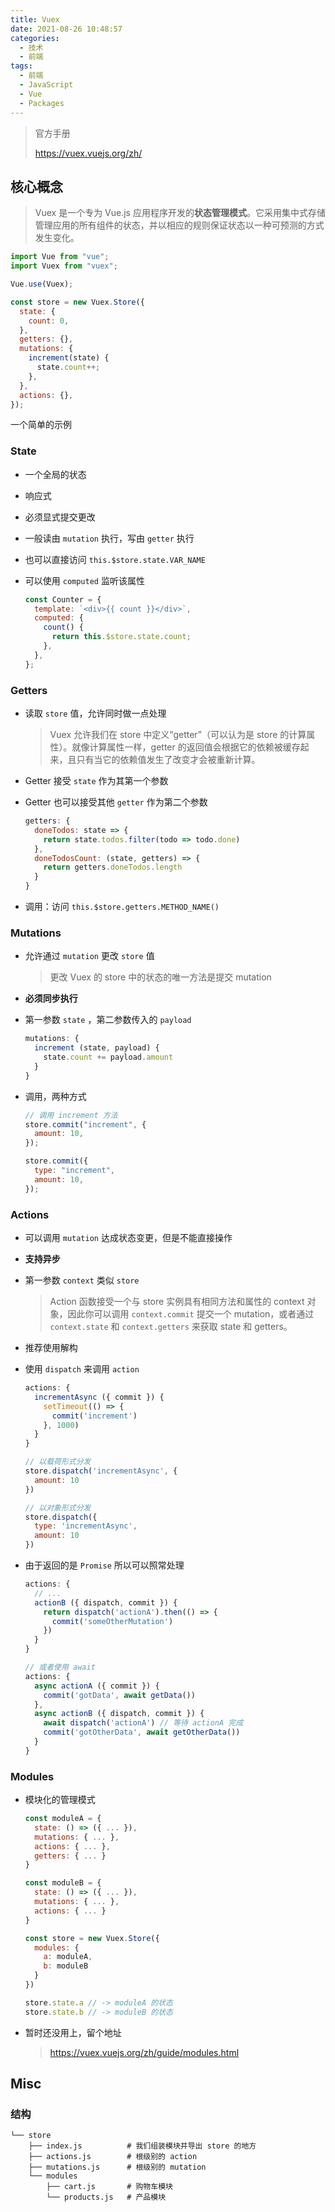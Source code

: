```yaml
---
title: Vuex
date: 2021-08-26 10:48:57
categories:
  - 技术
  - 前端
tags:
  - 前端
  - JavaScript
  - Vue
  - Packages
---
```


> 官方手册
>
> https://vuex.vuejs.org/zh/

## 核心概念

> Vuex 是一个专为 Vue.js 应用程序开发的**状态管理模式**。它采用集中式存储管理应用的所有组件的状态，并以相应的规则保证状态以一种可预测的方式发生变化。

```javascript
import Vue from "vue";
import Vuex from "vuex";

Vue.use(Vuex);

const store = new Vuex.Store({
  state: {
    count: 0,
  },
  getters: {},
  mutations: {
    increment(state) {
      state.count++;
    },
  },
  actions: {},
});
```

一个简单的示例

<!--more-->

### State

- 一个全局的状态

- 响应式

- 必须显式提交更改

- 一般读由 `mutation` 执行，写由 `getter` 执行

- 也可以直接访问 `this.$store.state.VAR_NAME`

- 可以使用 `computed` 监听该属性

  ```javascript
  const Counter = {
    template: `<div>{{ count }}</div>`,
    computed: {
      count() {
        return this.$store.state.count;
      },
    },
  };
  ```

### Getters

- 读取 `store` 值，允许同时做一点处理

  > Vuex 允许我们在 store 中定义“getter”（可以认为是 store 的计算属性）。就像计算属性一样，getter 的返回值会根据它的依赖被缓存起来，且只有当它的依赖值发生了改变才会被重新计算。

- Getter 接受 `state` 作为其第一个参数

- Getter 也可以接受其他 `getter` 作为第二个参数

  ```javascript
  getters: {
    doneTodos: state => {
      return state.todos.filter(todo => todo.done)
    },
    doneTodosCount: (state, getters) => {
      return getters.doneTodos.length
    }
  }
  ```

- 调用：访问 `this.$store.getters.METHOD_NAME()`

### Mutations

- 允许通过 `mutation` 更改 `store` 值

  > 更改 Vuex 的 store 中的状态的唯一方法是提交 mutation

- **必须同步执行**

- 第一参数 `state` ，第二参数传入的 `payload`

  ```javascript
  mutations: {
    increment (state, payload) {
      state.count += payload.amount
    }
  }
  ```

- 调用，两种方式

  ```javascript
  // 调用 increment 方法
  store.commit("increment", {
    amount: 10,
  });

  store.commit({
    type: "increment",
    amount: 10,
  });
  ```

### Actions

- 可以调用 `mutation` 达成状态变更，但是不能直接操作

- **支持异步**

- 第一参数 `context` 类似 `store`

  > Action 函数接受一个与 store 实例具有相同方法和属性的 context 对象，因此你可以调用 `context.commit` 提交一个 mutation，或者通过 `context.state` 和 `context.getters` 来获取 state 和 getters。

- 推荐使用解构

- 使用 `dispatch` 来调用 `action`

  ```javascript
  actions: {
    incrementAsync ({ commit }) {
      setTimeout(() => {
        commit('increment')
      }, 1000)
    }
  }

  // 以载荷形式分发
  store.dispatch('incrementAsync', {
    amount: 10
  })

  // 以对象形式分发
  store.dispatch({
    type: 'incrementAsync',
    amount: 10
  })
  ```

- 由于返回的是 `Promise` 所以可以照常处理

  ```javascript
  actions: {
    // ...
    actionB ({ dispatch, commit }) {
      return dispatch('actionA').then(() => {
        commit('someOtherMutation')
      })
    }
  }

  // 或者使用 await
  actions: {
    async actionA ({ commit }) {
      commit('gotData', await getData())
    },
    async actionB ({ dispatch, commit }) {
      await dispatch('actionA') // 等待 actionA 完成
      commit('gotOtherData', await getOtherData())
    }
  }
  ```

### Modules

- 模块化的管理模式

  ```javascript
  const moduleA = {
    state: () => ({ ... }),
    mutations: { ... },
    actions: { ... },
    getters: { ... }
  }

  const moduleB = {
    state: () => ({ ... }),
    mutations: { ... },
    actions: { ... }
  }

  const store = new Vuex.Store({
    modules: {
      a: moduleA,
      b: moduleB
    }
  })

  store.state.a // -> moduleA 的状态
  store.state.b // -> moduleB 的状态
  ```

- 暂时还没用上，留个地址

  > https://vuex.vuejs.org/zh/guide/modules.html

## Misc

### 结构

```
└── store
    ├── index.js          # 我们组装模块并导出 store 的地方
    ├── actions.js        # 根级别的 action
    ├── mutations.js      # 根级别的 mutation
    └── modules
        ├── cart.js       # 购物车模块
        └── products.js   # 产品模块
```
